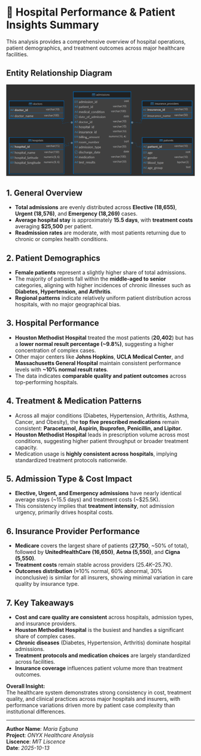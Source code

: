 # 🏥 Hospital Performance & Patient Insights Summary

This analysis provides a comprehensive overview of hospital operations, patient demographics, and treatment outcomes across major healthcare facilities.

## Entity Relationship Diagram

![E-R_Diagram](<Images/HealthCare Database Schema.png>)

## 1. General Overview

- **Total admissions** are evenly distributed across **Elective (18,655)**, **Urgent (18,576)**, and **Emergency (18,269)** cases.
- **Average hospital stay** is approximately **15.5 days**, with **treatment costs** averaging **$25,500** per patient.
- **Readmission rates** are moderate, with most patients returning due to chronic or complex health conditions.

## 2. Patient Demographics

- **Female patients** represent a slightly higher share of total admissions.
- The majority of patients fall within the **middle-aged to senior** categories, aligning with higher incidences of chronic illnesses such as **Diabetes, Hypertension, and Arthritis**.
- **Regional patterns** indicate relatively uniform patient distribution across hospitals, with no major geographical bias.

## 3. Hospital Performance

- **Houston Methodist Hospital** treated the most patients (**20,402**) but has a **lower normal result percentage (~9.8%)**, suggesting a higher concentration of complex cases.
- Other major centers like **Johns Hopkins**, **UCLA Medical Center**, and **Massachusetts General Hospital** maintain consistent performance levels with **~10% normal result rates**.
- The data indicates **comparable quality and patient outcomes** across top-performing hospitals.

## 4. Treatment & Medication Patterns

- Across all major conditions (Diabetes, Hypertension, Arthritis, Asthma, Cancer, and Obesity), the **top five prescribed medications** remain consistent:
  **Paracetamol, Aspirin, Ibuprofen, Penicillin, and Lipitor.**
- **Houston Methodist Hospital** leads in prescription volume across most conditions, suggesting higher patient throughput or broader treatment capacity.
- Medication usage is **highly consistent across hospitals**, implying standardized treatment protocols nationwide.

## 5. Admission Type & Cost Impact

- **Elective, Urgent, and Emergency admissions** have nearly identical average stays (~15.5 days) and treatment costs (~$25.5K).
- This consistency implies that **treatment intensity**, not admission urgency, primarily drives hospital costs.

## 6. Insurance Provider Performance

- **Medicare** covers the largest share of patients (**27,750**, ~50% of total), followed by **UnitedHealthCare (16,650)**, **Aetna (5,550)**, and **Cigna (5,550)**.
- **Treatment costs** remain stable across providers ($25.4K–$25.7K).
- **Outcomes distribution** (≈10% normal, 60% abnormal, 30% inconclusive) is similar for all insurers, showing minimal variation in care quality by insurance type.

## 7. Key Takeaways

- **Cost and care quality are consistent** across hospitals, admission types, and insurance providers.
- **Houston Methodist Hospital** is the busiest and handles a significant share of complex cases.
- **Chronic diseases** (Diabetes, Hypertension, Arthritis) dominate hospital admissions.
- **Treatment protocols and medication choices** are largely standardized across facilities.
- **Insurance coverage** influences patient volume more than treatment outcomes.

**Overall Insight:**  
The healthcare system demonstrates strong consistency in cost, treatment quality, and clinical practices across major hospitals and insurers, with performance variations driven more by patient case complexity than institutional differences.

---

**Author Name**: *Maria Egbuna*     
**Project**: *ONYX Healthcare Analysis*    
**Liscence**: *MIT Liscence*    
**Date**: *2025-10-13*
